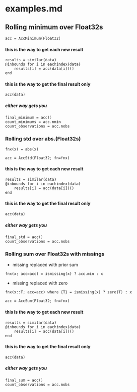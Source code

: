 # examples.md

## Rolling minimum over Float32s
```
acc = AccMinimum(Float32)
```
#### this is the way to get each new result
```
results = similar(data)
@inbounds for i in eachindex(data)
    results[i] = acc(data[i])()
end
```
#### this is the way to get the final result only
```
acc(data)
```

##### either way gets you
```
final_minimum = acc()
count_minimums = acc.nmin
count_observations = acc.nobs
```

### Rolling std over abs.(Float32s)
```
fnx(x) = abs(x)

acc = AccStd(Float32; fn=fnx)
```

#### this is the way to get each new result
```
results = similar(data)
@inbounds for i in eachindex(data)
    results[i] = acc(data[i])()
end
```
#### this is the way to get the final result only
```
acc(data)
```

##### either way gets you
```
final_std = acc()
count_observations = acc.nobs
```

### Rolling sum over Float32s with missings
- missing replaced with prior sum
```
fnx(x; acc=acc) = ismissing(x) ? acc.min : x
```
- missing replaced with zero
```
fnx(x::T; acc=acc) where {T} = ismissing(x) ? zero(T) : x

acc = AccSum(Float32; fn=fnx)
```

#### this is the way to get each new result
```
results = similar(data)
@inbounds for i in eachindex(data)
    results[i] = acc(data[i])()
end
```
#### this is the way to get the final result only
```
acc(data)
```

##### either way gets you
```
final_sum = acc()
count_observations = acc.nobs
```

